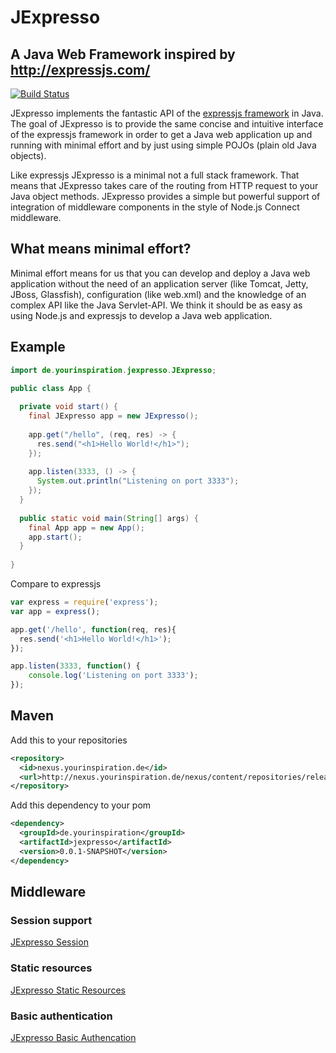 # JExpresso

## A Java Web Framework inspired by http://expressjs.com/

[![Build Status](https://travis-ci.org/Yourinspiration/jexpresso.svg?branch=master)](https://travis-ci.org/Yourinspiration/jexpresso)

JExpresso implements the fantastic API of the [expressjs framework](http://expressjs.com) in Java. The goal of JExpresso is to provide the same concise and intuitive interface of the expressjs framework in order to get a Java web application up and running with minimal effort and by just using simple POJOs (plain old Java objects).

Like expressjs JExpresso is a minimal not a full stack framework. That means that JExpresso takes care of the routing from HTTP request to your Java object methods. JExpresso provides a simple but powerful support of integration of middleware components in the style of Node.js Connect middleware.

## What means minimal effort?

Minimal effort means for us that you can develop and deploy a Java web application without the need of an application server (like Tomcat, Jetty, JBoss, Glassfish), configuration (like web.xml) and the knowledge of an complex API like the Java Servlet-API. We think it should be as easy as using Node.js and expressjs to develop a Java web application.

## Example

```java
import de.yourinspiration.jexpresso.JExpresso;

public class App {
  
  private void start() {
    final JExpresso app = new JExpresso();
    
    app.get("/hello", (req, res) -> {
      res.send("<h1>Hello World!</h1>");
    });
    
    app.listen(3333, () -> {
      System.out.println("Listening on port 3333");
    });
  }
  
  public static void main(String[] args) {
  	final App app = new App();
  	app.start();
  }
  
}
```

Compare to expressjs

```javascript
var express = require('express');
var app = express();

app.get('/hello', function(req, res){
  res.send('<h1>Hello World!</h1>');
});

app.listen(3333, function() {
    console.log('Listening on port 3333');
});
```

## Maven

Add this to your repositories

```xml
<repository>
  <id>nexus.yourinspiration.de</id>
  <url>http://nexus.yourinspiration.de/nexus/content/repositories/releases/</url>
</repository>
```

Add this dependency to your pom

```xml
<dependency>
  <groupId>de.yourinspiration</groupId>
  <artifactId>jexpresso</artifactId>
  <version>0.0.1-SNAPSHOT</version>
</dependency>
```

## Middleware

### Session support

[JExpresso Session](https://github.com/Yourinspiration/jexpresso-session)

### Static resources

[JExpresso Static Resources](https://github.com/Yourinspiration/jexpresso-static-resources)

### Basic authentication

[JExpresso Basic Authencation](https://github.com/Yourinspiration/jexpresso-basic-auth)
